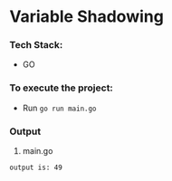 # Variable Shadowing

### Tech Stack:
+ GO

### To execute the project:
+ Run `go run main.go`


### Output
1. main.go
```
output is: 49
```